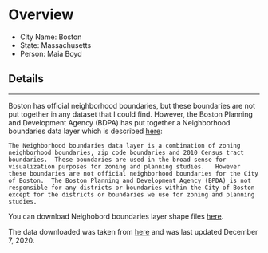 # Overview

* City Name: Boston
* State: Massachusetts
* Person: Maia Boyd

## Details

---

Boston has official neighborhood boundaries, but these boundaries are not put together in any dataset that I could find. However, the Boston Planning and Development Agency (BDPA) has put together a Neighborhood boundaries data layer which is described [here](https://bostonopendata-boston.opendata.arcgis.com/datasets/3525b0ee6e6b427f9aab5d0a1d0a1a28_0/about):

```The Neighborhood boundaries data layer is a combination of zoning neighborhood boundaries, zip code boundaries and 2010 Census tract boundaries.  These boundaries are used in the broad sense for visualization purposes for zoning and planning studies.   However these boundaries are not official neighborhood boundaries for the City of Boston.  The Boston Planning and Development Agency (BPDA) is not responsible for any districts or boundaries within the City of Boston except for the districts or boundaries we use for zoning and planning studies.```


You can download Neighobord boundaries layer shape files [here](https://bostonopendata-boston.opendata.arcgis.com/datasets/3525b0ee6e6b427f9aab5d0a1d0a1a28_0/about). 

The data downloaded was taken from [here](https://bostonopendata-boston.opendata.arcgis.com/datasets/boston::boston-neighborhoods/explore?location=42.312358%2C-71.056800%2C12.37) and was last updated December 7, 2020.

